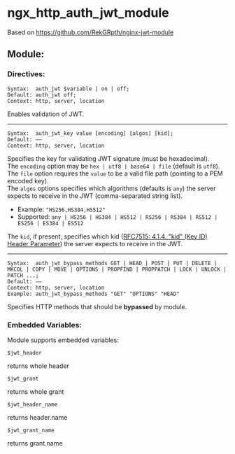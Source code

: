 # ngx_http_auth_jwt_module
Based on https://github.com/RekGRpth/nginx-jwt-module

## Module:

### Directives:

    Syntax:	 auth_jwt $variable | on | off;
    Default: auth_jwt off;
    Context: http, server, location

Enables validation of JWT.

---
    Syntax:	 auth_jwt_key value [encoding] [algos] [kid];
    Default: ——
    Context: http, server, location

Specifies the key for validating JWT signature (must be hexadecimal).<br/>
The `encoding` option may be `hex | utf8 | base64 | file` (default is `utf8`).<br/>
The `file` option requires the `value` to be a valid file path (pointing to a PEM encoded key).<br/>
The `algos` options specifies which algorithms (defaults is `any`) the server expects to receive in the JWT (comma-separated string list). <br/>
- Example: `"HS256,HS384,HS512"` <br/>
- Supported: `any | HS256 | HS384 | HS512 | RS256 | RS384 | RS512 | ES256 | ES384 | ES512`

The `kid`, if present, specifies which kid ([RFC7515: 4.1.4. "kid" (Key ID) Header Parameter](https://datatracker.ietf.org/doc/html/rfc7515#section-4.1.4)) the server expects to receive in the JWT.

---
    Syntax:	 auth_jwt_bypass_methods GET | HEAD | POST | PUT | DELETE | MKCOL | COPY | MOVE | OPTIONS | PROPFIND | PROPPATCH | LOCK | UNLOCK | PATCH ...;
    Default: ——
    Context: http, server, location
    Example: auth_jwt_bypass_methods "GET" "OPTIONS" "HEAD" 

Specifies HTTP methods that should be **bypassed** by module.

### Embedded Variables:

Module supports embedded variables:

    $jwt_header

returns whole header

    $jwt_grant

returns whole grant

    $jwt_header_name

returns header.name

    $jwt_grant_name

returns grant.name
